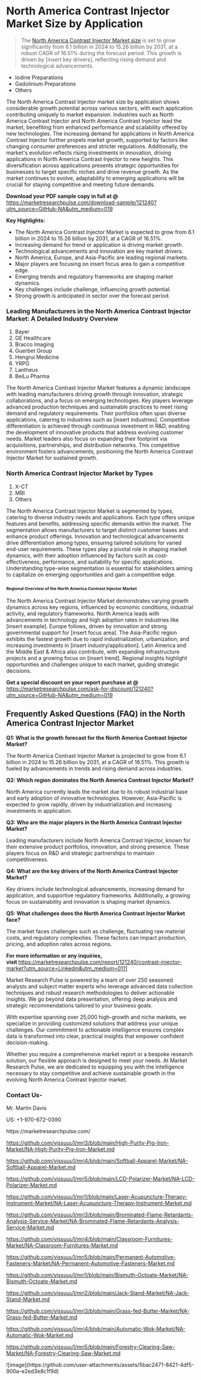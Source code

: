 <h1>North America Contrast Injector Market&nbsp;Size by Application</h1><blockquote><p>The <a href="https://marketresearchpulse.com/download-sample/121240?utm_source=GitHub-NA&amp;utm_medium=019">North America Contrast Injector Market size</a> is set to grow significantly from 6.1 billion in 2024 to 15.26 billion by 2031, at a robust CAGR of 16.51% during the forecast period. This growth is driven by [insert key drivers], reflecting rising demand and technological advancements.</p></blockquote><ul><li>Iodine Preparations <li> Gadolinium Preparations <li> Others</li></ul><p>The North America Contrast Injector market size by application shows considerable growth potential across various sectors, with each application contributing uniquely to market expansion. Industries such as North America Contrast Injector and North America Contrast Injector lead the market, benefiting from enhanced performance and scalability offered by new technologies. The increasing demand for applications in North America Contrast Injector further propels market growth, supported by factors like changing consumer preferences and stricter regulations. Additionally, the market's evolution reflects rising investments in innovation, driving applications in North America Contrast Injector to new heights. This diversification across applications presents strategic opportunities for businesses to target specific niches and drive revenue growth. As the market continues to evolve, adaptability to emerging applications will be crucial for staying competitive and meeting future demands.</p><p><strong>Download your PDF sample copy in full at @ </strong><a href="https://marketresearchpulse.com/download-sample/121240?utm_source=GitHub-NA&amp;utm_medium=019">https://marketresearchpulse.com/download-sample/121240?utm_source=GitHub-NA&amp;utm_medium=019</a></p><p><strong>Key Highlights: </strong></p><ul><li>The North America Contrast Injector Market is expected to grow from 6.1 billion in 2024 to 15.26 billion by 2031, at a CAGR of 16.51%.</li><li>Increasing demand for trend or application is driving market growth.</li><li>Technological advancements and innovation are key market drivers.</li><li>North America, Europe, and Asia-Pacific are leading regional markets.</li><li>Major players are focusing on insert focus area to gain a competitive edge.</li><li>Emerging trends and regulatory frameworks are shaping market dynamics.</li><li>Key challenges include challenge, influencing growth potential.</li><li>Strong growth is anticipated in sector over the forecast period.</li></ul><h3>Leading Manufacturers in the North America Contrast Injector Market: A Detailed Industry Overview</h3><ol><li>Bayer</li><li>GE Healthcare</li><li>Bracco Imaging</li><li>Guerbet Group</li><li>Hengrui Medicine</li><li>YRPG</li><li>Lantheus</li><li>BeiLu Pharma</li></ol><div class="flex max-w-full flex-col flex-grow"><div class="min-h-8 text-message flex w-full flex-col items-end gap-2 whitespace-normal break-words [.text-message+&amp;]:mt-5" dir="auto" data-message-author-role="assistant" data-message-id="fd8432e4-4910-450d-b182-61b7bfb0a01f" data-message-model-slug="gpt-4o"><div class="flex w-full flex-col gap-1 empty:hidden first:pt-[3px]"><div class="markdown prose w-full break-words dark:prose-invert light"><p>The North America Contrast Injector Market features a dynamic landscape with leading manufacturers driving growth through innovation, strategic collaborations, and a focus on emerging technologies. Key players leverage advanced production techniques and sustainable practices to meet rising demand and regulatory requirements. Their portfolios often span diverse applications, catering to industries such as [insert industries]. Competitive differentiation is achieved through continuous investment in R&amp;D, enabling the development of innovative products that address evolving customer needs. Market leaders also focus on expanding their footprint via acquisitions, partnerships, and distribution networks. This competitive environment fosters advancements, positioning the North America Contrast Injector Market for sustained growth.</p></div></div></div></div><h3>North America Contrast Injector Market by Types</h3><ol><li>X-CT <li> MRI <li> Others</li></ol><div class="flex max-w-full flex-col flex-grow"><div class="min-h-8 text-message flex w-full flex-col items-end gap-2 whitespace-normal break-words [.text-message+&amp;]:mt-5" dir="auto" data-message-author-role="assistant" data-message-id="084470be-0bb7-4664-bddf-5156b4f41249" data-message-model-slug="gpt-4o-mini"><div class="flex w-full flex-col gap-1 empty:hidden first:pt-[3px]"><div class="markdown prose w-full break-words dark:prose-invert light"><p>The North America Contrast Injector Market is segmented by types, catering to diverse industry needs and applications. Each type offers unique features and benefits, addressing specific demands within the market. The segmentation allows manufacturers to target distinct customer bases and enhance product offerings. Innovation and technological advancements drive differentiation among types, ensuring tailored solutions for varied end-user requirements. These types play a pivotal role in shaping market dynamics, with their adoption influenced by factors such as cost-effectiveness, performance, and suitability for specific applications. Understanding type-wise segmentation is essential for stakeholders aiming to capitalize on emerging opportunities and gain a competitive edge.</p></div></div></div></div><h3><span style="font-size: 11px;">Regional Overview of the North America Contrast Injector Market</span></h3><div class="flex max-w-full flex-col flex-grow"><div class="min-h-8 text-message flex w-full flex-col items-end gap-2 whitespace-normal break-words [.text-message+&amp;]:mt-5" dir="auto" data-message-author-role="assistant" data-message-id="e9038762-ce64-4e30-91c9-9bd413514231" data-message-model-slug="gpt-4o-mini"><div class="flex w-full flex-col gap-1 empty:hidden first:pt-[3px]"><div class="markdown prose w-full break-words dark:prose-invert light"><p>The North America Contrast Injector Market demonstrates varying growth dynamics across key regions, influenced by economic conditions, industrial activity, and regulatory frameworks. North America leads with advancements in technology and high adoption rates in industries like [insert example]. Europe follows, driven by innovation and strong governmental support for [insert focus area]. The Asia-Pacific region exhibits the fastest growth due to rapid industrialization, urbanization, and increasing investments in [insert industry/application]. Latin America and the Middle East &amp; Africa also contribute, with expanding infrastructure projects and a growing focus on [insert trend]. Regional insights highlight opportunities and challenges unique to each market, guiding strategic decisions.</p></div></div></div></div><p><strong>Get a special discount on your report purchase at @ </strong><a href="https://marketresearchpulse.com/ask-for-discount/121240?utm_source=GitHub-NA&amp;utm_medium=019">https://marketresearchpulse.com/ask-for-discount/121240?utm_source=GitHub-NA&amp;utm_medium=019</a></p><h2>Frequently Asked Questions (FAQ) in the North America Contrast Injector Market</h2><p><strong>Q1: What is the growth forecast for the North America Contrast Injector Market?</strong></p><p>The North America Contrast Injector Market is projected to grow from 6.1 billion in 2024 to 15.26 billion by 2031, at a CAGR of 16.51%. This growth is fueled by advancements in trends and rising demand across industries.</p><p><strong>Q2: Which region dominates the North America Contrast Injector Market?</strong></p><p>North America currently leads the market due to its robust industrial base and early adoption of innovative technologies. However, Asia-Pacific is expected to grow rapidly, driven by industrialization and increasing investments in application.</p><p><strong>Q3: Who are the major players in the North America Contrast Injector Market?</strong></p><p>Leading manufacturers include North America Contrast Injector, known for their extensive product portfolios, innovation, and strong presence. These players focus on R&amp;D and strategic partnerships to maintain competitiveness.</p><p><strong>Q4: What are the key drivers of the North America Contrast Injector Market?</strong></p><p>Key drivers include technological advancements, increasing demand for application, and supportive regulatory frameworks. Additionally, a growing focus on sustainability and innovation is shaping market dynamics.</p><p><strong>Q5: What challenges does the North America Contrast Injector Market face?</strong></p><p>The market faces challenges such as challenge, fluctuating raw material costs, and regulatory complexities. These factors can impact production, pricing, and adoption rates across regions.</p><p><strong>For more information or any inquiries, visit&nbsp;</strong><a href="https://marketresearchpulse.com/report/121240/contrast-injector-market?utm_source=Linkedin&utm_medium=0111">https://marketresearchpulse.com/report/121240/contrast-injector-market?utm_source=Linkedin&utm_medium=0111</a></p><p>Market Research Pulse is powered by a team of over 250 seasoned analysts and subject matter experts who leverage advanced data collection techniques and robust research methodologies to deliver actionable insights. We go beyond data presentation, offering deep analysis and strategic recommendations tailored to your business goals.</p><p>With expertise spanning over 25,000 high-growth and niche markets, we specialize in providing customized solutions that address your unique challenges. Our commitment to actionable intelligence ensures complex data is transformed into clear, practical insights that empower confident decision-making.</p><p>Whether you require a comprehensive market report or a bespoke research solution, our flexible approach is designed to meet your needs. At Market Research Pulse, we are dedicated to equipping you with the intelligence necessary to stay competitive and achieve sustainable growth in the evolving North America Contrast Injector market.</p><h3><strong>Contact Us-</strong></h3><p>Mr. Martin Davis</p><p>US: +1-970-672-0390</p><p>https://marketresearchpulse.com/</p><p><a href="https://github.com/vissuuu1/mri3/blob/main/High-Purity-Pig-Iron-Market/NA-High-Purity-Pig-Iron-Market.md">https://github.com/vissuuu1/mri3/blob/main/High-Purity-Pig-Iron-Market/NA-High-Purity-Pig-Iron-Market.md</a></p><p><a href="https://github.com/vissuuu1/mri4/blob/main/Softball-Apparel-Market/NA-Softball-Apparel-Market.md">https://github.com/vissuuu1/mri4/blob/main/Softball-Apparel-Market/NA-Softball-Apparel-Market.md</a></p><p><a href="https://github.com/vissuuu1/mri5/blob/main/LCD-Polarizer-Market/NA-LCD-Polarizer-Market.md">https://github.com/vissuuu1/mri5/blob/main/LCD-Polarizer-Market/NA-LCD-Polarizer-Market.md</a></p><p><a href="https://github.com/vissuuu1/mri1/blob/main/Laser-Acupuncture-Therapy-Instrument-Market/NA-Laser-Acupuncture-Therapy-Instrument-Market.md">https://github.com/vissuuu1/mri1/blob/main/Laser-Acupuncture-Therapy-Instrument-Market/NA-Laser-Acupuncture-Therapy-Instrument-Market.md</a></p><p><a href="https://github.com/vissuuu1/mri3/blob/main/Brominated-Flame-Retardants-Analysis-Service-Market/NA-Brominated-Flame-Retardants-Analysis-Service-Market.md">https://github.com/vissuuu1/mri3/blob/main/Brominated-Flame-Retardants-Analysis-Service-Market/NA-Brominated-Flame-Retardants-Analysis-Service-Market.md</a></p><p><a href="https://github.com/vissuuu1/mri4/blob/main/Classroom-Furnitures-Market/NA-Classroom-Furnitures-Market.md">https://github.com/vissuuu1/mri4/blob/main/Classroom-Furnitures-Market/NA-Classroom-Furnitures-Market.md</a></p><p><a href="https://github.com/vissuuu1/mri5/blob/main/Permanent-Automotive-Fasteners-Market/NA-Permanent-Automotive-Fasteners-Market.md">https://github.com/vissuuu1/mri5/blob/main/Permanent-Automotive-Fasteners-Market/NA-Permanent-Automotive-Fasteners-Market.md</a></p><p><a href="https://github.com/vissuuu1/mri1/blob/main/Bismuth-Octoate-Market/NA-Bismuth-Octoate-Market.md">https://github.com/vissuuu1/mri1/blob/main/Bismuth-Octoate-Market/NA-Bismuth-Octoate-Market.md</a></p><p><a href="https://github.com/vissuuu1/mri2/blob/main/Jack-Stand-Market/NA-Jack-Stand-Market.md">https://github.com/vissuuu1/mri2/blob/main/Jack-Stand-Market/NA-Jack-Stand-Market.md</a></p><p><a href="https://github.com/vissuuu1/mri3/blob/main/Grass-fed-Butter-Market/NA-Grass-fed-Butter-Market.md">https://github.com/vissuuu1/mri3/blob/main/Grass-fed-Butter-Market/NA-Grass-fed-Butter-Market.md</a></p><p><a href="https://github.com/vissuuu1/mri4/blob/main/Automatic-Wok-Market/NA-Automatic-Wok-Market.md">https://github.com/vissuuu1/mri4/blob/main/Automatic-Wok-Market/NA-Automatic-Wok-Market.md</a></p><p><a href="https://github.com/vissuuu1/mri5/blob/main/Forestry-Clearing-Saw-Market/NA-Forestry-Clearing-Saw-Market.md">https://github.com/vissuuu1/mri5/blob/main/Forestry-Clearing-Saw-Market/NA-Forestry-Clearing-Saw-Market.md</a></p>
![image](https://github.com/user-attachments/assets/5bac2471-8421-4df5-900a-e2ed3e8c1f9d)

